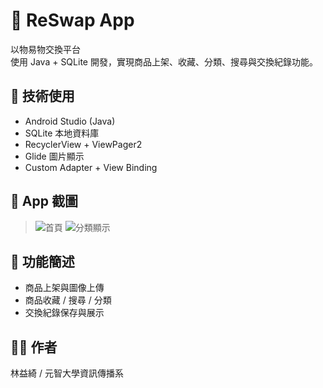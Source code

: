 # 📱 ReSwap App

以物易物交換平台  
使用 Java + SQLite 開發，實現商品上架、收藏、分類、搜尋與交換紀錄功能。

## 🔧 技術使用
- Android Studio (Java)
- SQLite 本地資料庫
- RecyclerView + ViewPager2
- Glide 圖片顯示
- Custom Adapter + View Binding

## 📸 App 截圖
> ![首頁](screenshots/home.png)
> ![分類顯示](screenshots/categories.png)

## 🎯 功能簡述
- 商品上架與圖像上傳
- 商品收藏 / 搜尋 / 分類
- 交換紀錄保存與展示

## 🧑‍🎓 作者
林益綺 / 元智大學資訊傳播系
